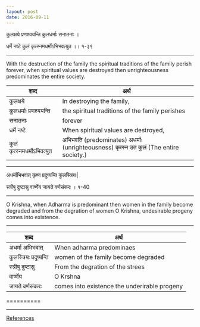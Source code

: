 ```yaml
---
layout: post
date: 2016-09-11
---
```


कुलक्षये प्रणश्ययन्ति कुलधर्माः सनातनाः ।

 धर्मे नष्टे कुलं कृत्स्नमधर्मोऽभिभवत्युत ।। १-३९


-----

With the destruction of the family the spiritual traditions of the family perish forever, when spiritual values are destroyed then unrighteousness predominates the entire society.

|शब्द|  अर्थ |
|---|---|
| कुलक्षये  | In destroying the family, |
| कुलधर्माः प्रणश्ययन्ति | the spiritual traditions of the family perishes|
| सनातनाः | forever|
|धर्मे नष्टे  | When spiritual values are destroyed, |
| कुलं कृत्स्नमधर्मोऽभिवत्युत  | अभिभवति (predominates) अधर्माः (unrighteousness) कृत्स्न उत कुलं (The entire society.)  |


-----



अधर्माभिभवात् कृष्ण प्रदुष्यन्ति कुलस्त्रियः|

स्त्रीषु दुष्टासु वार्ष्णेय जायते वर्णसंकरः । १-40

----

O Krishna, when Adharma is predominant then women in the family become degraded and from the degration of women O Krishna, undesirable progeny comes into existence.

-----

|शब्द|  अर्थ |
|---|---|
| अधर्मा अभिभवात् |When adharma predominaes |
|कुलस्त्रियः प्रदुष्यन्ति| women of the family become degraded|
| स्त्रीषु दुष्टासु | From the degration of the strees |
| वार्ष्णेय | O Krshna|
| जायते वर्णसंकरः | comes into existence the underirable progeny|


==========


----



[References](http://www.bhagavad-gita.org/Gita/verse-01-31.html)
